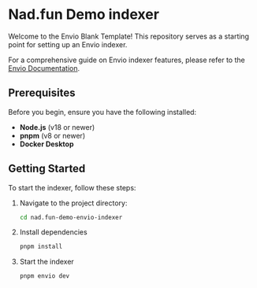 # Nad.fun Demo indexer

Welcome to the Envio Blank Template! This repository serves as a starting point for setting up an Envio indexer.

For a comprehensive guide on Envio indexer features, please refer to the [Envio Documentation](https://docs.envio.dev).

## Prerequisites

Before you begin, ensure you have the following installed:

- **Node.js** (v18 or newer)
- **pnpm** (v8 or newer)
- **Docker Desktop**

## Getting Started

To start the indexer, follow these steps:

1. Navigate to the project directory:
   ```sh
   cd nad.fun-demo-envio-indexer
2. Install dependencies
   ```sh
   pnpm install
3. Start the indexer
   ```sh
   pnpm envio dev
